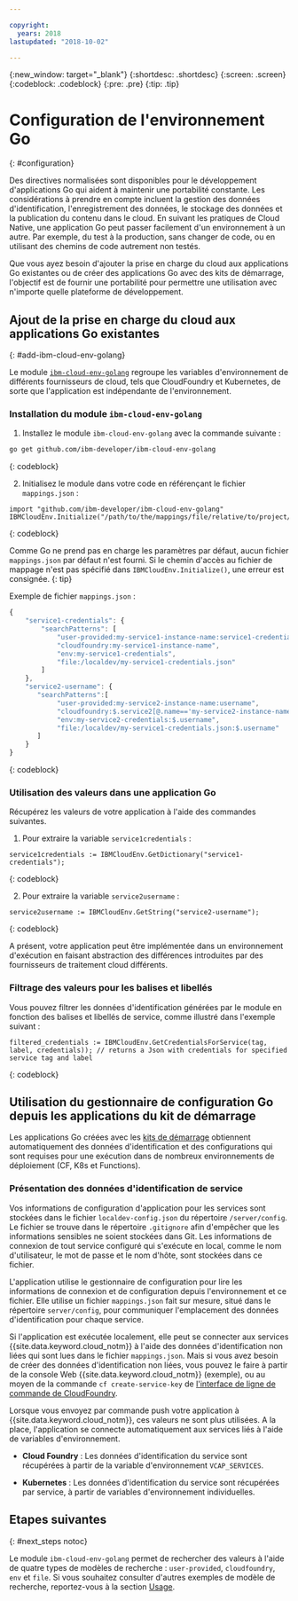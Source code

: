```yaml
---

copyright:
  years: 2018
lastupdated: "2018-10-02"

---
```


{:new_window: target="_blank"}
{:shortdesc: .shortdesc}
{:screen: .screen}
{:codeblock: .codeblock}
{:pre: .pre}
{:tip: .tip}

# Configuration de l'environnement Go
{: #configuration}

Des directives normalisées sont disponibles pour le développement d'applications Go qui aident à maintenir une portabilité constante. Les considérations à prendre en compte incluent la gestion des données d'identification, l'enregistrement des données, le stockage des données et la publication du contenu dans le cloud. En suivant les pratiques de Cloud Native, une application Go peut passer facilement d'un environnement à un autre. Par exemple, du test à la production, sans changer de code, ou en utilisant des chemins de code autrement non testés.

Que vous ayez besoin d'ajouter la prise en charge du cloud aux applications Go existantes ou de créer des applications Go avec des kits de démarrage, l'objectif est de fournir une portabilité pour permettre une utilisation avec n'importe quelle plateforme de développement.

## Ajout de la prise en charge du cloud aux applications Go existantes
{: #add-ibm-cloud-env-golang}

Le module [`ibm-cloud-env-golang`](https://github.com/ibm-developer/ibm-cloud-env-golang) regroupe les variables d'environnement de différents fournisseurs de cloud, tels que CloudFoundry et Kubernetes, de sorte que l'application est indépendante de l'environnement.

### Installation du module `ibm-cloud-env-golang` 
1. Installez le module `ibm-cloud-env-golang` avec la commande suivante :
  ```bash
  go get github.com/ibm-developer/ibm-cloud-env-golang
  ```
  {: codeblock}

2. Initialisez le module dans votre code en référençant le fichier `mappings.json` :
  ```golang
  import "github.com/ibm-developer/ibm-cloud-env-golang"
  IBMCloudEnv.Initialize("/path/to/the/mappings/file/relative/to/project/root")
  ```
  {: codeblock}

  Comme Go ne prend pas en charge les paramètres par défaut, aucun fichier `mappings.json` par défaut n'est fourni. Si le chemin d'accès au fichier de mappage n'est pas spécifié dans `IBMCloudEnv.Initialize()`, une erreur est consignée.   {: tip}

  Exemple de fichier `mappings.json` :
  ```javascript
  {
      "service1-credentials": {
          "searchPatterns": [
              "user-provided:my-service1-instance-name:service1-credentials",
              "cloudfoundry:my-service1-instance-name", 
              "env:my-service1-credentials", 
              "file:/localdev/my-service1-credentials.json" 
          ]
      },
      "service2-username": {
         "searchPatterns":[
              "user-provided:my-service2-instance-name:username",
              "cloudfoundry:$.service2[@.name=='my-service2-instance-name'].credentials.username",
              "env:my-service2-credentials:$.username",
              "file:/localdev/my-service1-credentials.json:$.username"
         ]
      }
  }
  ```
  {: codeblock}

### Utilisation des valeurs dans une application Go
Récupérez les valeurs de votre application à l'aide des commandes suivantes.

1. Pour extraire la variable `service1credentials` :
  ```golang
  service1credentials := IBMCloudEnv.GetDictionary("service1-credentials"); 
  ```
  {: codeblock}

2. Pour extraire la variable `service2username` :
  ```golang
  service2username := IBMCloudEnv.GetString("service2-username");
  ```
  {: codeblock}

A présent, votre application peut être implémentée dans un environnement d'exécution en faisant abstraction des différences introduites par des fournisseurs de traitement cloud différents.

### Filtrage des valeurs pour les balises et libellés
Vous pouvez filtrer les données d'identification générées par le module en fonction des balises et libellés de service, comme illustré dans l'exemple suivant :
```golang
filtered_credentials := IBMCloudEnv.GetCredentialsForService(tag, label, credentials)); // returns a Json with credentials for specified service tag and label
```
{: codeblock}

## Utilisation du gestionnaire de configuration Go depuis les applications du kit de démarrage
Les applications Go créées avec les [kits de démarrage](https://console.bluemix.net/developer/appservice/starter-kits/) obtiennent automatiquement des données d'identification et des configurations qui sont requises pour une exécution dans de nombreux environnements de déploiement (CF, K8s et Functions).

### Présentation des données d'identification de service

Vos informations de configuration d'application pour les services sont stockées dans le fichier `localdev-config.json` du répertoire `/server/config`. Le fichier se trouve dans le répertoire `.gitignore` afin d'empêcher que les informations sensibles ne soient stockées dans Git. Les informations de connexion de tout service configuré qui s'exécute en local, comme le nom d'utilisateur, le mot de passe et le nom d'hôte, sont stockées dans ce fichier.

L'application utilise le gestionnaire de configuration pour lire les informations de connexion et de configuration depuis l'environnement et ce fichier. Elle utilise un fichier `mappings.json` fait sur mesure, situé dans le répertoire `server/config`, pour communiquer l'emplacement des données d'identification pour chaque service.

Si l'application est exécutée localement, elle peut se connecter aux services {{site.data.keyword.cloud_notm}} à l'aide des données d'identification non liées qui sont lues dans le fichier `mappings.json`. Mais si vous avez besoin de créer des données d'identification non liées, vous pouvez le faire à partir de la console Web {{site.data.keyword.cloud_notm}} (exemple), ou au moyen de la commande `cf create-service-key` de [l'interface de ligne de commande de CloudFoundry](https://docs.cloudfoundry.org/cf-cli/).

Lorsque vous envoyez par commande push votre application à {{site.data.keyword.cloud_notm}}, ces valeurs ne sont plus utilisées. A la place, l'application se connecte automatiquement aux services liés à l'aide de variables d'environnement. 

* **Cloud Foundry** : Les données d'identification du service sont récupérées à partir de la variable d'environnement `VCAP_SERVICES`.

* **Kubernetes** : Les données d'identification du service sont récupérées par service, à partir de variables d'environnement individuelles.


## Etapes suivantes
{: #next_steps notoc}

Le module `ibm-cloud-env-golang` permet de rechercher des valeurs à l'aide de quatre types de modèles de recherche : `user-provided`, `cloudfoundry`, `env` et `file`. Si vous souhaitez consulter d'autres exemples de modèle de recherche, reportez-vous à la section [Usage](https://github.com/ibm-developer/ibm-cloud-env-golang#usage).
